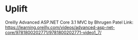 # Uplift
Oreilly Advanced ASP.NET Core 3.1 MVC by Bhrugen Patel Link: https://learning.oreilly.com/videos/advanced-asp-net-core/9781800202771/9781800202771-video1_7/
